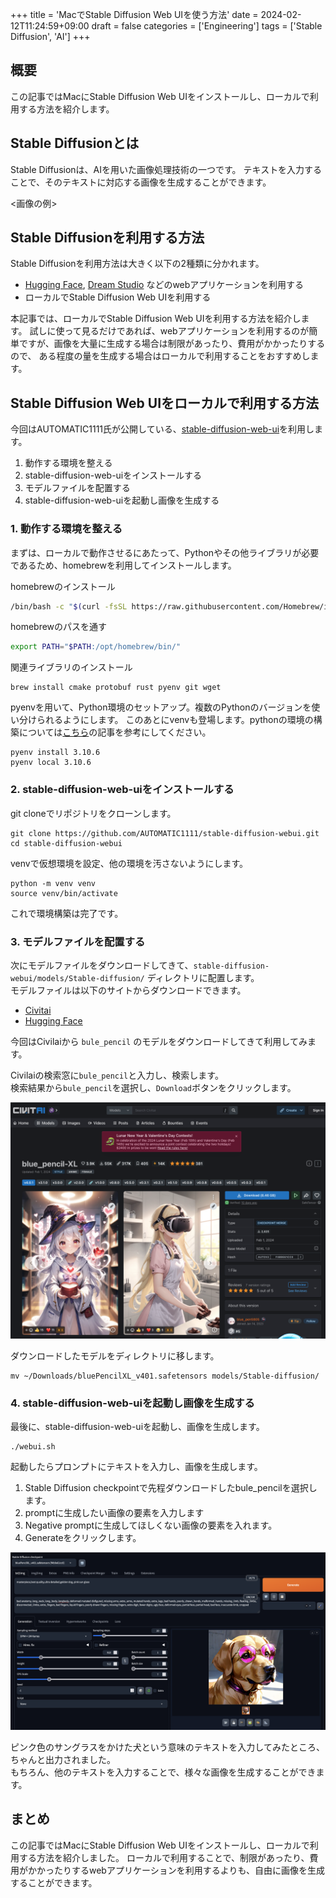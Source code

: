 +++
title = 'MacでStable Diffusion Web UIを使う方法'
date = 2024-02-12T11:24:59+09:00
draft = false
categories = ['Engineering']
tags = ['Stable Diffusion', 'AI']
+++

## 概要
この記事ではMacにStable Diffusion Web UIをインストールし、ローカルで利用する方法を紹介します。

## Stable Diffusionとは
Stable Diffusionは、AIを用いた画像処理技術の一つです。
テキストを入力することで、そのテキストに対応する画像を生成することができます。

<画像の例>

## Stable Diffusionを利用する方法

Stable Diffusionを利用方法は大きく以下の2種類に分かれます。

* [Hugging Face](https://huggingface.co/), [Dream Studio](https://beta.dreamstudio.ai/generate) などのwebアプリケーションを利用する
* ローカルでStable Diffusion Web UIを利用する

本記事では、ローカルでStable Diffusion Web UIを利用する方法を紹介します。
試しに使って見るだけであれば、webアプリケーションを利用するのが簡単ですが、画像を大量に生成する場合は制限があったり、費用がかかったりするので、
ある程度の量を生成する場合はローカルで利用することをおすすめします。

## Stable Diffusion Web UIをローカルで利用する方法
今回はAUTOMATIC1111氏が公開している、[stable-diffusion-web-ui](https://github.com/AUTOMATIC1111/stable-diffusion-webui)を利用します。

1. 動作する環境を整える
2. stable-diffusion-web-uiをインストールする
3. モデルファイルを配置する
4. stable-diffusion-web-uiを起動し画像を生成する

### 1. 動作する環境を整える
まずは、ローカルで動作させるにあたって、Pythonやその他ライブラリが必要であるため、homebrewを利用してインストールします。

homebrewのインストール

```bash
/bin/bash -c "$(curl -fsSL https://raw.githubusercontent.com/Homebrew/install/HEAD/install.sh)"
```

homebrewのパスを通す

```bash
export PATH="$PATH:/opt/homebrew/bin/"
```

関連ライブラリのインストール

```shell
brew install cmake protobuf rust pyenv git wget
```

pyenvを用いて、Python環境のセットアップ。複数のPythonのバージョンを使い分けられるようにします。
このあとにvenvも登場します。pythonの環境の構築については[こちら](https://bossagyu.com/blog/004-paython-setup/)の記事を参考にしてください。

```shell
pyenv install 3.10.6
pyenv local 3.10.6
```


### 2. stable-diffusion-web-uiをインストールする
git cloneでリポジトリをクローンします。

```shell
git clone https://github.com/AUTOMATIC1111/stable-diffusion-webui.git
cd stable-diffusion-webui
```

venvで仮想環境を設定、他の環境を汚さないようにします。
```shell
python -m venv venv
source venv/bin/activate
```

これで環境構築は完了です。

### 3. モデルファイルを配置する
次にモデルファイルをダウンロードしてきて、`stable-diffusion-webui/models/Stable-diffusion/` ディレクトリに配置します。  
モデルファイルは以下のサイトからダウンロードできます。

* [Civitai](https://dream-studio.tech/)
* [Hugging Face](https://huggingface.co/models?pipeline_tag=text-to-image&sort=downloads)

今回はCivilaiから `bule_pencil` のモデルをダウンロードしてきて利用してみます。

Civilaiの検索窓に`bule_pencil`と入力し、検索します。  
検索結果から`bule_pencil`を選択し、`Download`ボタンをクリックします。

![ダウンロード画面](img-019-001.png)


ダウンロードしたモデルをディレクトリに移します。

```shell
mv ~/Downloads/bluePencilXL_v401.safetensors models/Stable-diffusion/
```

### 4. stable-diffusion-web-uiを起動し画像を生成する
最後に、stable-diffusion-web-uiを起動し、画像を生成します。

```shell
./webui.sh
```

起動したらプロンプトにテキストを入力し、画像を生成します。

1. Stable Diffusion checkpointで先程ダウンロードしたbule_pencilを選択します。
2. promptに生成したい画像の要素を入力します
3. Negative promptに生成してほしくない画像の要素を入れます。
4. Generateをクリックします。

![画像生成画面](img-019-002.png)

ピンク色のサングラスをかけた犬という意味のテキストを入力してみたところ、ちゃんと出力されました。  
もちろん、他のテキストを入力することで、様々な画像を生成することができます。

## まとめ
この記事ではMacにStable Diffusion Web UIをインストールし、ローカルで利用する方法を紹介しました。
ローカルで利用することで、制限があったり、費用がかかったりするwebアプリケーションを利用するよりも、自由に画像を生成することができます。

